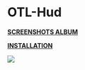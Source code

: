 # OTL-Hud

**[SCREENSHOTS ALBUM](https://imgur.com/a/MC2zy)** 

**[INSTALLATION](https://imgur.com/a/w3Ah6)**

![](https://i.imgur.com/aoXzS8V.jpg)